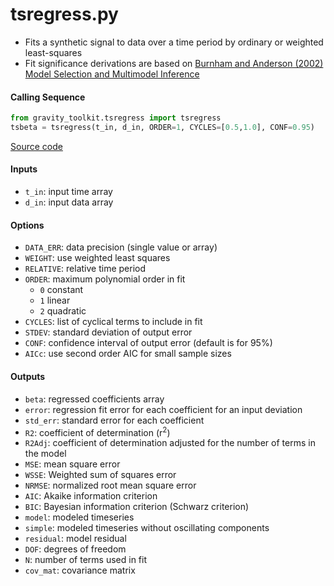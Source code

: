 tsregress.py
============

- Fits a synthetic signal to data over a time period by ordinary or weighted least-squares
- Fit significance derivations are based on [Burnham and Anderson (2002) Model Selection and Multimodel Inference](https://doi.org/10.1007/b97636)

#### Calling Sequence
```python
from gravity_toolkit.tsregress import tsregress
tsbeta = tsregress(t_in, d_in, ORDER=1, CYCLES=[0.5,1.0], CONF=0.95)
```
[Source code](https://github.com/tsutterley/read-GRACE-harmonics/blob/main/gravity_toolkit/tsregress.py)

#### Inputs
- `t_in`: input time array
- `d_in`: input data array

#### Options
- `DATA_ERR`: data precision (single value or array)
- `WEIGHT`: use weighted least squares
- `RELATIVE`: relative time period
- `ORDER`: maximum polynomial order in fit
   * `0` constant
   * `1` linear
   * `2` quadratic
- `CYCLES`: list of cyclical terms to include in fit
- `STDEV`: standard deviation of output error
- `CONF`: confidence interval of output error (default is for 95%)
- `AICc`: use second order AIC for small sample sizes

#### Outputs
- `beta`: regressed coefficients array
- `error`: regression fit error for each coefficient for an input deviation
- `std_err`: standard error for each coefficient
- `R2`: coefficient of determination (r<sup>2</sup>)
- `R2Adj`: coefficient of determination adjusted for the number of terms in the model
- `MSE`: mean square error
- `WSSE`: Weighted sum of squares error
- `NRMSE`: normalized root mean square error
- `AIC`: Akaike information criterion
- `BIC`: Bayesian information criterion (Schwarz criterion)
- `model`: modeled timeseries
- `simple`: modeled timeseries without oscillating components
- `residual`: model residual
- `DOF`: degrees of freedom
- `N`: number of terms used in fit
- `cov_mat`: covariance matrix
